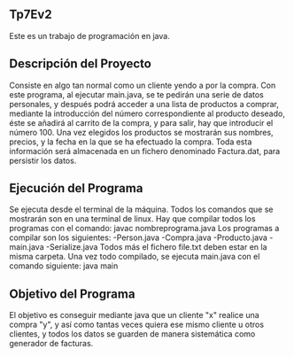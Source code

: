 Tp7Ev2
-------------------------------------------------------------------------------------------------------------------------------------------
Este es un trabajo de programación en java.

Descripción del Proyecto
-------------------------------------------------------------------------------------------------------------------------------------------
Consiste en algo tan normal como un cliente yendo a por la compra. Con este programa, al ejecutar main.java, se te pedirán una serie de datos personales, y después podrá acceder a una lista de productos a comprar, mediante la introducción del número correspondiente al producto deseado, éste se añadirá al carrito de la compra, y para salir, hay que introducir el número 100. Una vez elegidos los productos se mostrarán sus nombres, precios, y la fecha en la que se ha efectuado la compra. Toda esta información será almacenada en un fichero denominado Factura.dat, para persistir los datos.

Ejecución del Programa
-------------------------------------------------------------------------------------------------------------------------------------------
Se ejecuta desde el terminal de la máquina. Todos los comandos que se mostrarán son en una terminal de linux. Hay que compilar todos los programas con el comando: javac nombreprograma.java Los programas a compilar son los siguientes: -Person.java -Compra.java -Producto.java -main.java -Serialize.java Todos más el fichero file.txt deben estar en la misma carpeta. Una vez todo compilado, se ejecuta main.java con el comando siguiente: java main

Objetivo del Programa
-------------------------------------------------------------------------------------------------------------------------------------------
El objetivo es conseguir mediante java que un cliente "x" realice una compra "y", y así como tantas veces quiera ese mismo cliente u otros clientes, y todos los datos se guarden de manera sistemática como generador de facturas.


